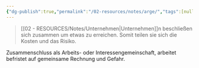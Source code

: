 ```yaml
---
{"dg-publish":true,"permalink":"/02-resources/notes/arge/","tags":[null],"noteIcon":"","updated":"2024-07-04T11:38:16.000+02:00"}
---
```


>[[02 - RESOURCES/Notes/Unternehmen\|Unternehmen]]n beschließen sich zusammen um etwas zu erreichen. Somit teilen sie sich die Kosten und das Risiko.

Zusammenschluss als Arbeits- oder Interessengemeinschaft, arbeitet befristet auf gemeinsame Rechnung und Gefahr.